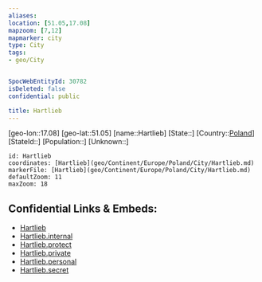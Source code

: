 ```yaml
---
aliases: 
location: [51.05,17.08]
mapzoom: [7,12] 
mapmarker: city 
type: City
tags:
- geo/City


SpocWebEntityId: 30782
isDeleted: false
confidential: public

title: Hartlieb
---
```

[geo-lon::17.08]
[geo-lat::51.05]
[name::Hartlieb]
[State::]
[Country::[Poland](geo/Continent/Europe/Poland.md)]
[StateId::]
[Population::]
[Unknown::]


```leaflet
id: Hartlieb
coordinates: [Hartlieb](geo/Continent/Europe/Poland/City/Hartlieb.md)
markerFile: [Hartlieb](geo/Continent/Europe/Poland/City/Hartlieb.md)
defaultZoom: 11 
maxZoom: 18
```


## Confidential Links & Embeds: 
- [Hartlieb](../../../../../../_public/geo/Continent/Europe/Poland/City/Hartlieb.md) 
- [Hartlieb.internal](../../../../../../_internal/geo/Continent/Europe/Poland/City/Hartlieb.internal.md) 
- [Hartlieb.protect](../../../../../../_protect/geo/Continent/Europe/Poland/City/Hartlieb.protect.md) 
- [Hartlieb.private](../../../../../../_private/geo/Continent/Europe/Poland/City/Hartlieb.private.md) 
- [Hartlieb.personal](../../../../../../_personal/geo/Continent/Europe/Poland/City/Hartlieb.personal.md) 
- [Hartlieb.secret](../../../../../../_secret/geo/Continent/Europe/Poland/City/Hartlieb.secret.md) 
